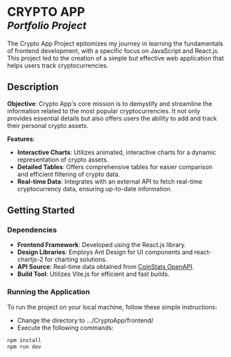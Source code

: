 # CRYPTO APP<br><sup>*Portfolio Project*</sup>


The Crypto App Project epitomizes my journey in learning the fundamentals of frontend development, with a specific focus on JavaScript and React.js. This project led to the creation of a simple but effective web application that helps users track cryptocurrencies.

## Description

**Objective**: Crypto App's core mission is to demystify and streamline the information related to the most popular cryptocurrencies. It not only provides essential details but also offers users the ability to add and track their personal crypto assets.

**Features**:
- **Interactive Charts**: Utilizes animated, interactive charts for a dynamic representation of crypto assets.
- **Detailed Tables**: Offers comprehensive tables for easier comparison and efficient filtering of crypto data.
- **Real-time Data**: Integrates with an external API to fetch real-time cryptocurrency data, ensuring up-to-date information.

## Getting Started

### Dependencies

- **Frontend Framework**: Developed using the React.js library.
- **Design Libraries**: Employs Ant Design for UI components and react-chartjs-2 for charting solutions.
- **API Source**: Real-time data obtained from [CoinStats OpenAPI](https://openapi.coinstats.app/).
- **Build Tool**: Utilizes Vite.js for efficient and fast builds.

### Running the Application

To run the project on your local machine, follow these simple instructions:
- Change the directory to .../CryptoApp/frontend/
- Execute the following commands:

```bash
npm install
npm run dev
